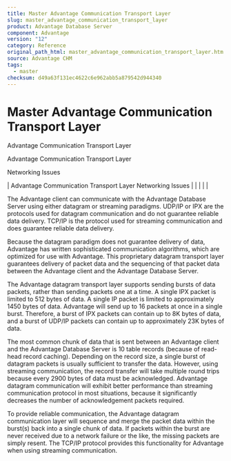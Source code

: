 ```yaml
---
title: Master Advantage Communication Transport Layer
slug: master_advantage_communication_transport_layer
product: Advantage Database Server
component: Advantage
version: "12"
category: Reference
original_path_html: master_advantage_communication_transport_layer.htm
source: Advantage CHM
tags:
  - master
checksum: d49a63f131ec4622c6e962abb5a879542d944340
---
```


# Master Advantage Communication Transport Layer

Advantage Communication Transport Layer

Advantage Communication Transport Layer

Networking Issues

| Advantage Communication Transport Layer  Networking Issues |  |  |  |  |

The Advantage client can communicate with the Advantage Database Server using either datagram or streaming paradigms. UDP/IP or IPX are the protocols used for datagram communication and do not guarantee reliable data delivery. TCP/IP is the protocol used for streaming communication and does guarantee reliable data delivery.

Because the datagram paradigm does not guarantee delivery of data, Advantage has written sophisticated communication algorithms, which are optimized for use with Advantage. This proprietary datagram transport layer guarantees delivery of packet data and the sequencing of that packet data between the Advantage client and the Advantage Database Server.

The Advantage datagram transport layer supports sending bursts of data packets, rather than sending packets one at a time. A single IPX packet is limited to 512 bytes of data. A single IP packet is limited to approximately 1450 bytes of data. Advantage will send up to 16 packets at once in a single burst. Therefore, a burst of IPX packets can contain up to 8K bytes of data, and a burst of UDP/IP packets can contain up to approximately 23K bytes of data.

The most common chunk of data that is sent between an Advantage client and the Advantage Database Server is 10 table records (because of read-head record caching). Depending on the record size, a single burst of datagram packets is usually sufficient to transfer the data. However, using streaming communication, the record transfer will take multiple round trips because every 2900 bytes of data must be acknowledged. Advantage datagram communication will exhibit better performance than streaming communication protocol in most situations, because it significantly decreases the number of acknowledgement packets required.

To provide reliable communication, the Advantage datagram communication layer will sequence and merge the packet data within the burst(s) back into a single chunk of data. If packets within the burst are never received due to a network failure or the like, the missing packets are simply resent. The TCP/IP protocol provides this functionality for Advantage when using streaming communication.
